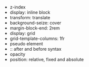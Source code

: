 * z-index
* display: inline block
* transform: translate
* background-seize: cover
* margin-block-end: 2rem
* display: grid
* grid-template-columns: 1fr
* pseudo element
* :: after and before syntax
* opacity
* position: relative, fixed and absolute


